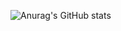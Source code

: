 ![Anurag's GitHub stats](https://github-readme-stats.vercel.app/api?username=bsltan&show_icons=true&theme=tokyonight)
